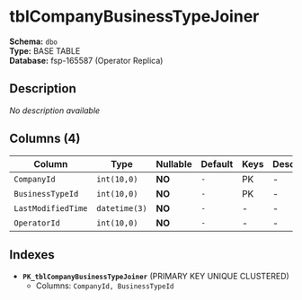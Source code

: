 # tblCompanyBusinessTypeJoiner

**Schema:** `dbo`  
**Type:** BASE TABLE  
**Database:** fsp-165587 (Operator Replica)

## Description

*No description available*

## Columns (4)

| Column | Type | Nullable | Default | Keys | Description |
|--------|------|----------|---------|------|-------------|
| `CompanyId` | `int(10,0)` | **NO** | `-` | PK | - |
| `BusinessTypeId` | `int(10,0)` | **NO** | `-` | PK | - |
| `LastModifiedTime` | `datetime(3)` | **NO** | `-` | - | - |
| `OperatorId` | `int(10,0)` | **NO** | `-` | - | - |

## Indexes

- **`PK_tblCompanyBusinessTypeJoiner`** (PRIMARY KEY UNIQUE CLUSTERED)
  - Columns: `CompanyId, BusinessTypeId`
